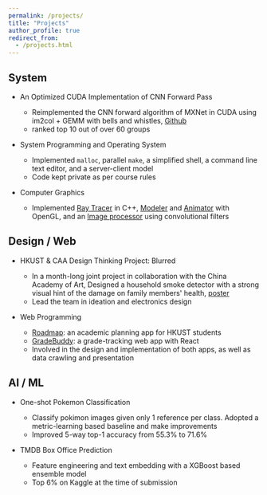 ```yaml
---
permalink: /projects/
title: "Projects"
author_profile: true
redirect_from: 
  - /projects.html
---
```


## System

- An Optimized CUDA Implementation of CNN Forward Pass  
  - Reimplemented the CNN forward algorithm of MXNet in CUDA using im2col + GEMM with bells and whistles, [Github](https://github.com/RyanXLi/CUDA_CNN)  
  - ranked top 10 out of over 60 groups  

- System Programming and Operating System  
  - Implemented `malloc`, parallel `make`, a simplified shell, a command line text editor, and a server-client model  
  - Code kept private as per course rules  

- Computer Graphics  
  - Implemented [Ray Tracer](https://github.com/RyanXLi/4411_RayTracer) in C++, [Modeler](https://github.com/RyanXLi/4411_Modeler) and [Animator](https://github.com/RyanXLi/COMP4411-Animator) with OpenGL, and an [Image processor](https://github.com/RyanXLi/4411_Impressionist) using convolutional filters  




## Design / Web

- HKUST & CAA Design Thinking Project: Blurred  
  - In a month-long joint project in collaboration with the China Academy of Art, Designed a household smoke detector with a strong visual hint of the damage on family members' health, [poster](http://designthinking.ust.hk/poster/2018/B.pdf)
  - Lead the team in ideation and electronics design  

- Web Programming  
  - [Roadmap](https://github.com/RyanXLi/Roadmap): an academic planning app for HKUST students  
  - [GradeBuddy](https://github.com/RyanXLi/GradeBuddy): a grade-tracking web app with React  
  - Involved in the design and implementation of both apps, as well as data crawling and presentation  



## AI / ML

- One-shot Pokemon Classification  
  - Classify pokimon images given only 1 reference per class. Adopted a metric-learning based baseline and make improvements  
  - Improved 5-way top-1 accuracy from 55.3% to 71.6%  

- TMDB Box Office Prediction  
  - Feature engineering and text embedding with a XGBoost based ensemble model  
  - Top 6% on Kaggle at the time of submission  